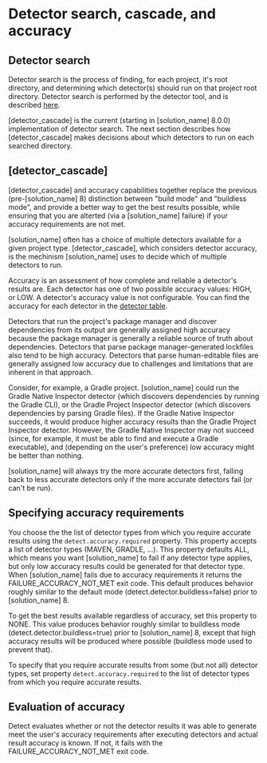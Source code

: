 # Detector search, cascade, and accuracy

## Detector search

Detector search is the process of finding, for each project, it's root directory, and determining which detector(s) should run on that project root directory.
Detector search is performed by the detector tool, and is described [here](../components/detectorsintro.md).

[detector_cascade] is the current (starting in [solution_name] 8.0.0) implementation of detector search.
The next section describes how [detector_cascade] makes decisions about which detectors to run on each
searched directory.

## [detector_cascade] 

[detector_cascade] and accuracy capabilities together replace the previous (pre-[solution_name] 8) distinction between "build mode" and "buildless mode",
and provide a better way to get the best results possible, while ensuring that you are alterted (via a [solution_name] failure)
if your accuracy requirements are not met.

[solution_name] often has a choice of multiple detectors available for a given project type.
[detector_cascade], which considers detector accuracy, is the mechinism [solution_name] uses to decide which of multiple detectors to run.

Accuracy is an assessment of how complete and reliable a detector's results are. Each detector has one of two possible accuracy values: HIGH, or LOW.
A detector's accuracy value is not configurable.
You can find the accuracy for each detector in the [detector table](../components/detectors.md).

Detectors that run the project's package manager and
discover dependencies from its output are generally assigned high accuracy because the package manager is generally a reliable source of truth
about dependencies.
Detectors that parse package manager-generated lockfiles also tend to be high accuracy.
Detectors that parse human-editable files are generally assigned low accuracy due to challenges and limitations that are inherent in that approach.

Consider, for example, a Gradle project.
[solution_name] could run the Gradle Native Inspector detector
(which discovers dependencies by running the Gradle CLI), or the
Gradle Project Inspector detector (which discovers dependencies by parsing Gradle files).
If the Gradle Native Inspector succeeds, it would produce higher accuracy results than the Gradle Project Inspector detector.
However, the Gradle Native Inspector may not succeed (since, for example, it must be able to find and execute a Gradle executable),
and (depending on the user's preference) low accuracy might be better than nothing.

[solution_name] will always try the more accurate detectors first, falling back to less accurate detectors only if the more accurate
detectors fail (or can't be run). 

## Specifying accuracy requirements

You choose the the list of detector types from which you require accurate results using the `detect.accuracy.required` property.
This property accepts a list of detector types (MAVEN, GRADLE, ...).
This property defaults ALL, which means you want [solution_name] to fail if any detector type applies, but
only low accuracy results could be generated for that detector type.
When [solution_name] fails due to accuracy requirements it returns the FAILURE_ACCURACY_NOT_MET exit code.
This default produces behavior roughly similar to the default mode (detect.detector.buildless=false) prior to [solution_name] 8.

To get the best results available regardless of accuracy, set this property to NONE.
This value produces behavior roughly similar to buildless mode (detect.detector.buildless=true) prior to [solution_name] 8,
except that high accuracy results will be produced where possible (buildless mode used to prevent that).

To specify that you require accurate results from some (but not all) detector types, set property
`detect.accuracy.required` to the list of detector types from which you require accurate results.

## Evaluation of accuracy

Detect evaluates whether or not the detector results it was able to generate meet the user's accuracy requirements after
executing detectors and actual result accuracy is known. If not, it fails with the FAILURE_ACCURACY_NOT_MET exit code.
